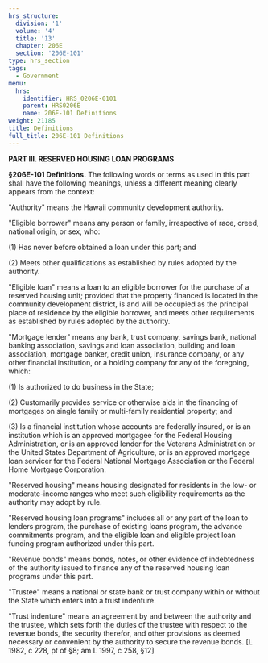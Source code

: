 ```yaml
---
hrs_structure:
  division: '1'
  volume: '4'
  title: '13'
  chapter: 206E
  section: '206E-101'
type: hrs_section
tags:
  - Government
menu:
  hrs:
    identifier: HRS_0206E-0101
    parent: HRS0206E
    name: 206E-101 Definitions
weight: 21185
title: Definitions
full_title: 206E-101 Definitions
---
```

**PART III. RESERVED HOUSING LOAN PROGRAMS**

**§206E-101 Definitions.** The following words or terms as used in this part shall have the following meanings, unless a different meaning clearly appears from the context:

"Authority" means the Hawaii community development authority.

"Eligible borrower" means any person or family, irrespective of race, creed, national origin, or sex, who:

(1) Has never before obtained a loan under this part; and

(2) Meets other qualifications as established by rules adopted by the authority.

"Eligible loan" means a loan to an eligible borrower for the purchase of a reserved housing unit; provided that the property financed is located in the community development district, is and will be occupied as the principal place of residence by the eligible borrower, and meets other requirements as established by rules adopted by the authority.

"Mortgage lender" means any bank, trust company, savings bank, national banking association, savings and loan association, building and loan association, mortgage banker, credit union, insurance company, or any other financial institution, or a holding company for any of the foregoing, which:

(1) Is authorized to do business in the State;

(2) Customarily provides service or otherwise aids in the financing of mortgages on single family or multi-family residential property; and

(3) Is a financial institution whose accounts are federally insured, or is an institution which is an approved mortgagee for the Federal Housing Administration, or is an approved lender for the Veterans Administration or the United States Department of Agriculture, or is an approved mortgage loan servicer for the Federal National Mortgage Association or the Federal Home Mortgage Corporation.

"Reserved housing" means housing designated for residents in the low- or moderate-income ranges who meet such eligibility requirements as the authority may adopt by rule.

"Reserved housing loan programs" includes all or any part of the loan to lenders program, the purchase of existing loans program, the advance commitments program, and the eligible loan and eligible project loan funding program authorized under this part.

"Revenue bonds" means bonds, notes, or other evidence of indebtedness of the authority issued to finance any of the reserved housing loan programs under this part.

"Trustee" means a national or state bank or trust company within or without the State which enters into a trust indenture.

"Trust indenture" means an agreement by and between the authority and the trustee, which sets forth the duties of the trustee with respect to the revenue bonds, the security therefor, and other provisions as deemed necessary or convenient by the authority to secure the revenue bonds. [L 1982, c 228, pt of §8; am L 1997, c 258, §12]